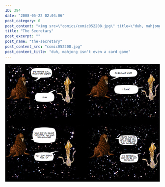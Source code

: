 ```yaml
---
ID: 394
date: "2008-05-22 02:04:06"
post_category: 0
post_content: "<img src=\"comics/comic052208.jpg\" title=\"duh, mahjong isn't even a card game\" />"
title: "The Secretary"
post_excerpt: ""
post_name: "the-secretary"
post_content_src: "comic052208.jpg"
post_content_title: "duh, mahjong isn't even a card game"
---
```



[![duh, mahjong isn't even a card game](/comics-hi-res/comic052208.jpg)](/comics-hi-res/comic052208.jpg "duh, mahjong isn't even a card game")
